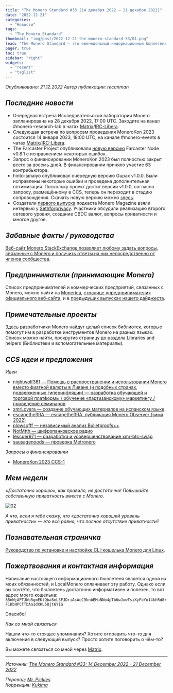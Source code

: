 ```yaml
---
title: "The Monero Standard #33 (14 декабря 2022 — 21 декабря 2022)"
date: "2022-12-21"
categories:
  - "Новости"
tags:
  - "The Monero Standard"
thumbnail: "img/post/2022-12-21-the-monero-standard-33/01.png"
lead: "The Monero Standard — это еженедельный информационный бюллетень от p2p торговой платформы LocalMonero обо всём, что касается Monero."
pager: true
toc: true
sidebar: "right"
widgets:
  - "recent"
  - "taglist"
---
```


_Опубликовано: 21.12.2022_
_Автор публикации: recanman_

## _Последние новости_

- Очередная встреча Исследовательской лаборатории Monero запланирована на 28 декабря 2022, 17:00 UTC. Заходите на канал #monero-research-lab в чатах [Matrix](https://matrix.to/#/#monero-research-lab:monero.social)/[IRC-Libera](irc://irc.libera.chat/#monero-research-labhe).
- Следующая встреча по вопросам проведения MoneroKon 2023 состоится 14 января 2023, 18:00 UTC, на канале #monero-events в чатах [Matrix](https://matrix.to/#/#monero-events:monero.social)/[IRC-Libera](irc://irc.libera.chat/#monero-events).
- The Farcaster Project опубликовали [новую версию](https://github.com/farcaster-project/farcaster-node/releases/tag/v0.8.1) Farcaster Node v0.8.1 с исправлением некоторых ошибок.
- Запрос о финансировании MoneroKon 2023 был полностью закрыт всего за восемь дней. В финансировании приняло участие 63 контрибьютора.
- hinto-janaiyo опубликовал очередную версию Gupax v1.0.0. Были исправлены некоторые ошибки и проведена дополнительная оптимизация. Поскольку проект достиг версии v1.0.0, согласно запросу, размещённому в CCS, теперь он переходит в стадию сопровождения. Скачать новую версию можно [здесь](https://github.com/hinto-janaiyo/gupax/releases/tag/v1.0.0).
- Создатели [первого выпуска](https://yewtu.be/watch?v=VBdrbrqxrTk) подкаста Monero Magazine взяли интервью у [Sethforprivacy](https://sethforprivacy.com). Участники обсудили реализацию второго сетевого уровня, создание CBDC валют, вопросы приватности и многое другое.

## _Забавные факты / руководства_

[Веб-сайт Monero StackExchange позволяет любому задать вопросы, связанные с Monero и получить ответы на них непосредственно от членов сообщества](https://monero.stackexchange.com/).

## _Предприниматели (принимающие Monero)_

Список предпринимателей и коммерческих предприятий, связанных с Monero, можно найти на [Monerica](https://monerica.com/), [странице «предприниматели» официального веб-сайта](https://getmonero.org/community/merchants/), и в [предыдущих выпусках нашего дайджеста](https://localmonero.co/nojs/the-monero-standard).

## _Примечательные проекты_

[Здесь](https://www.getmonero.org/resources/developer-guides/) разработчики Monero найдут целый список библиотек, которые помогут им в разработке инструментов Monero на разных языках. Список можно найти, прокрутив страницу до раздела Libraries and helpers (Библиотеки и вспомогательные материалы).

## _CCS идеи и предложения_

*Идеи*

- [nightwolf361 — Помощь в распространении и использовании Monero вместо фиатной валюты в Ливане (и подобных странах, подверженных гиперинфляции) — разработка обучающей и торговой платформы / обучение «партизанскому» маркетингу / проведение семинаров](https://repo.getmonero.org/monero-project/ccs-proposals/-/merge_requests/367)
- [xmrLovera — создание обучающих материалов на испанском языке](https://repo.getmonero.org/monero-project/ccs-proposals/-/merge_requests/366)
- [escapethe3RA — escapethe3RA, публикация Monero Observer (зима 2022)](https://repo.getmonero.org/monero-project/ccs-proposals/-/merge_requests/363)
- [plowsofff — независимый анализ Bulletproofs++](https://repo.getmonero.org/monero-project/ccs-proposals/-/merge_requests/358)
- [NotMtth — шифропанковское радио](https://repo.getmonero.org/monero-project/ccs-proposals/-/merge_requests/357)
- [lescuer971 — разработка и усовершенствование xmr-btc-swap](https://repo.getmonero.org/monero-project/ccs-proposals/-/merge_requests/355)
- [sausagenoods — проверка Metronero](https://repo.getmonero.org/monero-project/ccs-proposals/-/merge_requests/353)

*Запросы о финансировании*

- [MoneroKon 2023 CCS-1](https://ccs.getmonero.org/proposals/monerokon-2023-ccs-1.html)

## *Мем недели*

*«Достаточно хорошо», как правило, не достаточно! Повышайте собственную приватность вместе с Monero.*

![02](/img/post/2022-12-21-the-monero-standard-33/02.png)

_А что, если я тебе скажу, что «достаточно хороший уровень приватности» — это всё равно, что полное отсутствие приватности?_

## _Познавательная страничка_

[Руководство по установке и настройке CLI-кошелька Monero для Linux](https://yewtu.be/watch?v=wMY_Sx3o26k).

## _Пожертвования и контактная информация_

Написание настоящего информационного бюллетеня является одной из моих обязанностей, и LocalMonero оплачивает эту работу. Однако если вы сочтёте, что бюллетень достаточно информативен и полезен, то вот адрес моего кошелька:  
`85nWjAPTJWo5gmEKtQbaSmL3FJDriAsAcC9knbEMuNNo4pTb6wJxwTsiXyFoYo14khRd8rF1KbHPCTTbAa1dXKL58jt6YiG`

Спасибо!

*Как со мной связаться*

Нашли что-то стоящее упоминания? Хотите отправить что-то для включения в следующий выпуск? Просто хотите поговорить о чём-то?

Вы можете связаться со мной через [Matrix](https://matrix.to/#/@recanman:agoradesk.com).

---

_Источник: [The Monero Standard #33: 14 December 2022 - 21 December 2022](https://localmonero.co/the-monero-standard/weekly/33)_

_Перевод: [Mr. Pickles](https://t.me/v1docq47)_  
_Коррекция: [Kukima](https://t.me/Kukima)_
